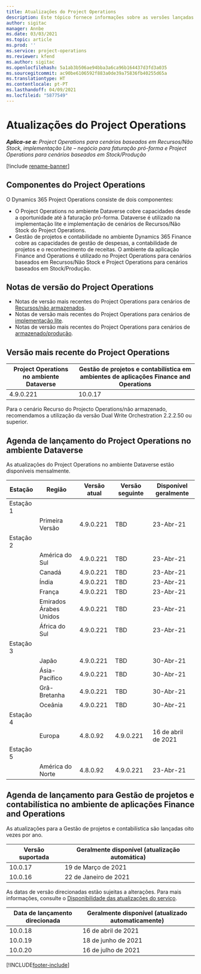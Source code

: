 ```yaml
---
title: Atualizações do Project Operations
description: Este tópico fornece informações sobre as versões lançadas do Dynamics 365 Project Operations.
author: sigitac
manager: Annbe
ms.date: 03/03/2021
ms.topic: article
ms.prod: ''
ms.service: project-operations
ms.reviewer: kfend
ms.author: sigitac
ms.openlocfilehash: 5a1ab3b506ae94bba3a6ca96b164437d3fd3a035
ms.sourcegitcommit: ac90be6106592f883a0de39a75836fb40255d65a
ms.translationtype: HT
ms.contentlocale: pt-PT
ms.lasthandoff: 04/09/2021
ms.locfileid: "5877549"
---
```

# <a name="project-operations-updates"></a>Atualizações do Project Operations

_**Aplica-se a:** Project Operations para cenários baseados em Recursos/Não Stock, implementação Lite – negócio para faturação pró-forma e Project Operations para cenários baseados em Stock/Produção_

[!include [rename-banner](~/includes/cc-data-platform-banner.md)]

## <a name="project-operations-components"></a>Componentes do Project Operations

O Dynamics 365 Project Operations consiste de dois componentes:

- O Project Operations no ambiente Dataverse cobre capacidades desde a oportunidade até à faturação pró-forma. Dataverse é utilizado na implementação lite e implementação de cenários de Recursos/Não Stock do Project Operations.
- Gestão de projetos e contabilidade no ambiente Dynamics 365 Finance cobre as capacidades de gestão de despesas, a contabilidade de projetos e o reconhecimento de receitas. O ambiente da aplicação Finance and Operations é utilizado no Project Operations para cenários baseados em Recursos/Não Stock e Project Operations para cenários baseados em Stock/Produção.

## <a name="project-operations-release-notes"></a>Notas de versão do Project Operations
- Notas de versão mais recentes do Project Operations para cenários de [Recursos/não armazenados](whats-new-apr-2021-resource-based.md).
- Notas de versão mais recentes do Project Operations para cenários de [implementação lite](../pro/whats-new/whats-new-apr-2021-lite.md).
- Notas de versão mais recentes do Project Operations para cenários de [armazenado/produção](../prod-pma/whats-new/whats-new-mar-2021-stocked.md).

## <a name="project-operations-latest-version"></a>Versão mais recente do Project Operations

| Project Operations no ambiente Dataverse | Gestão de projetos e contabilística em ambientes de aplicações Finance and Operations | 
| --- | --- |
| 4.9.0.221 | 10.0.17 |

Para o cenário Recurso do Projecto Operations/não armazenado, recomendamos a utilização da versão Dual Write Orchestration 2.2.2.50 ou superior.

## <a name="release-schedule-for-project-operations-on-dataverse-environment"></a>Agenda de lançamento do Project Operations no ambiente Dataverse

As atualizações do Project Operations no ambiente Dataverse estão disponíveis mensalmente. 

| Estação   | Região        | Versão atual | Versão seguinte | Disponível geralmente |
|-----------|---------------|-----------------|--------------|---------------------|
| Estação 1 |   &nbsp;      |    &nbsp;       | &nbsp;       |      &nbsp;         |
|   &nbsp;  | Primeira Versão |  4.9.0.221       | TBD     | 23-Abr-21           |
| Estação 2 |   &nbsp;      |    &nbsp;       | &nbsp;       |      &nbsp;         |
|   &nbsp;  | América do Sul |  4.9.0.221       | TBD     | 23-Abr-21           |
|    &nbsp; | Canadá        |  4.9.0.221       | TBD     | 23-Abr-21           |
|   &nbsp;  | Índia         |  4.9.0.221       | TBD     | 23-Abr-21           |
|   &nbsp;  | França         |  4.9.0.221       | TBD     | 23-Abr-21           |
|   &nbsp;  | Emirados Árabes Unidos         |  4.9.0.221       | TBD     | 23-Abr-21           |
|   &nbsp;  | África do Sul         |  4.9.0.221       | TBD     | 23-Abr-21           |
| Estação 3  |      &nbsp;   |     &nbsp;      |     &nbsp;   |      &nbsp;         |
|   &nbsp;  | Japão         |  4.9.0.221       | TBD     | 30-Abr-21           |
|   &nbsp;  | Ásia-Pacífico  |  4.9.0.221       | TBD     | 30-Abr-21           |
|   &nbsp;  | Grã-Bretanha |  4.9.0.221       | TBD     | 30-Abr-21           |
|   &nbsp;  | Oceânia       |  4.9.0.221       | TBD     | 30-Abr-21           |
| Estação 4 |     &nbsp;    |     &nbsp;      |     &nbsp;   |      &nbsp;         |
|   &nbsp;  | Europa        |  4.8.0.92       | 4.9.0.221     | 16 de abril de 2021           |
| Estação 5 |     &nbsp;    |     &nbsp;      |     &nbsp;   |      &nbsp;         |
|   &nbsp;  | América do Norte |  4.8.0.92       | 4.9.0.221     | 23-Abr-21           |

## <a name="release-schedule-for-project-management-and-accounting-in-the-finance-and-operations-apps-environment"></a>Agenda de lançamento para Gestão de projetos e contabilística no ambiente de aplicações Finance and Operations

As atualizações para a Gestão de projetos e contabilística são lançadas oito vezes por ano.

| Versão suportada | Geralmente disponível (atualização automática) |
| --- | --- |
| 10.0.17 | 19 de Março de 2021 |
| 10.0.16 | 22 de Janeiro de 2021 |


As datas de versão direcionadas estão sujeitas a alterações. Para mais informações, consulte o [Disponibilidade das atualizações do serviço](https://docs.microsoft.com/dynamics365/fin-ops-core/fin-ops/get-started/public-preview-releases?toc=/dynamics365/finance/toc.json).

| Data de lançamento direcionada | Geralmente disponível (atualizado automaticamente) |
| --- | --- |
| 10.0.18 | 16 de abril de 2021 |
| 10.0.19 | 18 de junho de 2021 |
| 10.0.20 | 16 de julho de 2021 |


[!INCLUDE[footer-include](../includes/footer-banner.md)]
